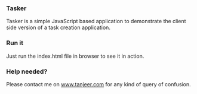 ### Tasker ###
Tasker  is a simple JavaScript based application to demonstrate the client side version of a task creation
application.

### Run it ###
Just run the index.html file in browser to see it in action.

### Help needed? ###
Please contact me on www.tanjeer.com for any kind of query of confusion.